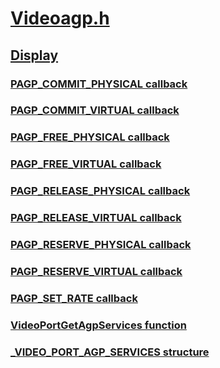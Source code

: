 # [Videoagp.h](index.md)
## [Display](../_display/index.md)
### [PAGP_COMMIT_PHYSICAL callback](../videoagp/nc-videoagp-pagp_commit_physical.md)
### [PAGP_COMMIT_VIRTUAL callback](../videoagp/nc-videoagp-pagp_commit_virtual.md)
### [PAGP_FREE_PHYSICAL callback](../videoagp/nc-videoagp-pagp_free_physical.md)
### [PAGP_FREE_VIRTUAL callback](../videoagp/nc-videoagp-pagp_free_virtual.md)
### [PAGP_RELEASE_PHYSICAL callback](../videoagp/nc-videoagp-pagp_release_physical.md)
### [PAGP_RELEASE_VIRTUAL callback](../videoagp/nc-videoagp-pagp_release_virtual.md)
### [PAGP_RESERVE_PHYSICAL callback](../videoagp/nc-videoagp-pagp_reserve_physical.md)
### [PAGP_RESERVE_VIRTUAL callback](../videoagp/nc-videoagp-pagp_reserve_virtual.md)
### [PAGP_SET_RATE callback](../videoagp/nc-videoagp-pagp_set_rate.md)
### [VideoPortGetAgpServices function](../videoagp/nf-videoagp-videoportgetagpservices.md)
### [_VIDEO_PORT_AGP_SERVICES structure](../videoagp/ns-videoagp-_video_port_agp_services.md)
